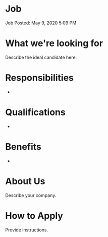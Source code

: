 # Job

Job Posted: May 9, 2020 5:09 PM

# What we're looking for

Describe the ideal candidate here.

# Responsibilities

- 

# Qualifications

- 

# Benefits

- 

# About Us

Describe your company.

# How to Apply

Provide instructions.